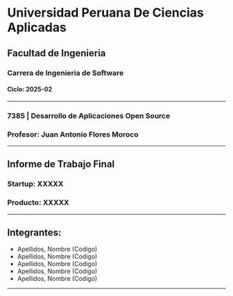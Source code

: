 # **Universidad Peruana De Ciencias Aplicadas**  
## Facultad de Ingenieria  
### Carrera de Ingenieria de Software   
#### Ciclo: 2025-02

---

### 7385 | Desarrollo de Aplicaciones Open Source 
### Profesor: Juan Antonio Flores Moroco

---

## **Informe de Trabajo Final**  

### Startup: XXXXX  
### Producto: XXXXX  

---

## Integrantes:
- Apellidos, Nombre  (Codigo)
- Apellidos, Nombre  (Codigo)
- Apellidos, Nombre  (Codigo)
- Apellidos, Nombre  (Codigo)
- Apellidos, Nombre  (Codigo)

---


